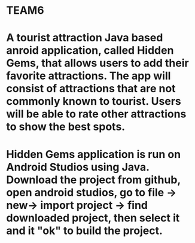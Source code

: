 # TEAM6
# A tourist attraction Java based anroid application, called Hidden Gems, that allows users to add their favorite attractions. The app will consist of attractions that are not commonly known to tourist. Users will be able to rate other attractions to show the best spots.

# Hidden Gems application is run on Android Studios using Java. Download the project from github, open android studios, go to file -> new-> import project -> find downloaded project, then select it and it "ok" to build the project.
